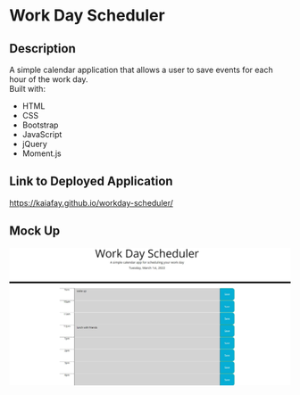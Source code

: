 # Work Day Scheduler
## Description
A simple calendar application that allows a user to save events for each hour of the work day. <br />
Built with:
- HTML
- CSS
- Bootstrap
- JavaScript
- jQuery
- Moment.js

## Link to Deployed Application
https://kaiafay.github.io/workday-scheduler/ 

## Mock Up
![mock up of the workday scheduler app](assets/images/mockup-planner.jpg)
